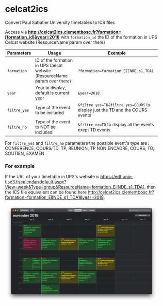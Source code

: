 # celcat2ics
Convert  Paul Sabatier University timetables to ICS files


Access via **http://celcat2ics.clementbosc.fr?formation=[formation_id]&year=2018** with `formation_id` the ID of the formation in UPS Celcat website (ResourceName param over there)

Parameters | Usage | Exemple
---------- | ----- | -------
`formation` | ID of the formation in UPS Celcat website (ResourceName param over there) | `?formation=formation_EIINDE_s1_TDA1`
`year` | Year to display, default is current year | `&year=2018`
`filtre_yes` | Type of the event to be included | `&filtre_yes=TD&filtre_yes=COURS` to display just the TD and the COURS events
`filtre_no` | Type of the event to NOT be included | `&filtre_no=TD` to display all the events exept TD events

For `filtre_yes` and `filtre_no` parameters the possible event's type are : CONFERENCE, COURS/TD, TP, REUNION, TP NON ENCADRÉ, COURS, TD, SOUTIEN, EXAMEN


### For example
If the URL of your timetable in UPS's website is https://edt.univ-tlse3.fr/calendar/default.aspx?View=week&Type=group&ResourceName=formation_EIINDE_s1_TDA1, then the ICS file equivalent can be found here http://celcat2ics.clementbosc.fr?formation=formation_EIINDE_s1_TDA1&year=2018.

![alt text](static/img/timetable.png "Timetable example")